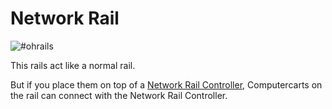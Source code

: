 # Network Rail

![#ohrails](block:ocminecart:networkrail@5)

This rails act like a normal rail.

But if you place them on top of a [Network Rail Controller](netrailbase.md), Computercarts on the rail can connect with the Network Rail Controller.